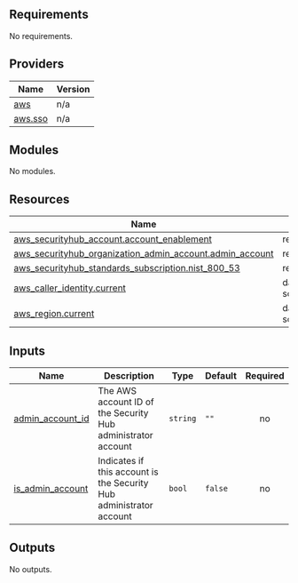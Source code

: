 <!-- BEGIN_TF_DOCS -->
## Requirements

No requirements.

## Providers

| Name | Version |
|------|---------|
| <a name="provider_aws"></a> [aws](#provider\_aws) | n/a |
| <a name="provider_aws.sso"></a> [aws.sso](#provider\_aws.sso) | n/a |

## Modules

No modules.

## Resources

| Name | Type |
|------|------|
| [aws_securityhub_account.account_enablement](https://registry.terraform.io/providers/hashicorp/aws/latest/docs/resources/securityhub_account) | resource |
| [aws_securityhub_organization_admin_account.admin_account](https://registry.terraform.io/providers/hashicorp/aws/latest/docs/resources/securityhub_organization_admin_account) | resource |
| [aws_securityhub_standards_subscription.nist_800_53](https://registry.terraform.io/providers/hashicorp/aws/latest/docs/resources/securityhub_standards_subscription) | resource |
| [aws_caller_identity.current](https://registry.terraform.io/providers/hashicorp/aws/latest/docs/data-sources/caller_identity) | data source |
| [aws_region.current](https://registry.terraform.io/providers/hashicorp/aws/latest/docs/data-sources/region) | data source |

## Inputs

| Name | Description | Type | Default | Required |
|------|-------------|------|---------|:--------:|
| <a name="input_admin_account_id"></a> [admin\_account\_id](#input\_admin\_account\_id) | The AWS account ID of the Security Hub administrator account | `string` | `""` | no |
| <a name="input_is_admin_account"></a> [is\_admin\_account](#input\_is\_admin\_account) | Indicates if this account is the Security Hub administrator account | `bool` | `false` | no |

## Outputs

No outputs.
<!-- END_TF_DOCS -->